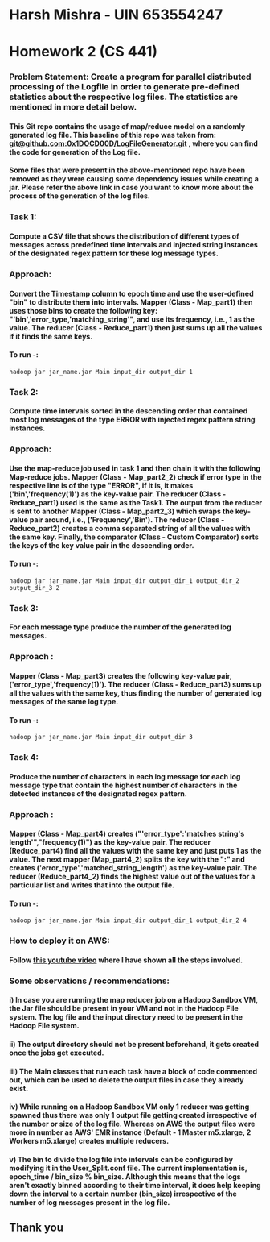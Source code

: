 # Harsh Mishra - UIN 653554247

# Homework 2 (CS 441)

### Problem Statement: Create a program for parallel distributed processing of the Logfile in order to generate pre-defined statistics about the respective log files. The statistics are mentioned in more detail below.

#### This Git repo contains the usage of map/reduce model on a randomly generated log file. This baseline of this repo was taken from: [git@github.com:0x1DOCD00D/LogFileGenerator.git](https://github.com/google-research/torchsde) , where you can find the code for generation of the Log file. 
#### Some files that were present in the above-mentioned repo have been removed as they were causing some dependency issues while creating a jar. Please refer the above link in case you want to know more about the process of the generation of the log files.

### Task 1:
#### Compute a CSV file that shows the distribution of different types of messages across predefined time intervals and injected string instances of the designated regex pattern for these log message types.

### Approach:
#### Convert the Timestamp column to epoch time and use the user-defined "bin" to distribute them into intervals. Mapper (Class - Map_part1) then uses those bins to create the following key: "'bin','error_type,'matching_string'", and use its frequency, i.e., 1 as the value. The reducer (Class - Reduce_part1) then just sums up all the values if it finds the same keys.

#### To run -:
``` 
hadoop jar jar_name.jar Main input_dir output_dir 1
``` 

### Task 2: 
#### Compute time intervals sorted in the descending order that contained most log messages of the type ERROR with injected regex pattern string instances.

### Approach:
#### Use the map-reduce job used in task 1 and then chain it with the following Map-reduce jobs. Mapper (Class - Map_part2_2) check if error type in the respective line is of the type "ERROR", if it is, it makes ('bin','frequency(1)') as the key-value pair. The reducer (Class - Reduce_part1) used is the same as the Task1. The output from the reducer is sent to another Mapper (Class - Map_part2_3) which swaps the key-value pair around, i.e., ('Frequency','Bin'). The reducer (Class - Reduce_part2) creates a comma separated string of all the values with the same key. Finally, the comparator (Class - Custom Comparator) sorts the keys of the key value pair in the descending order.

#### To run -:
``` 
hadoop jar jar_name.jar Main input_dir output_dir_1 output_dir_2 output_dir_3 2
``` 

### Task 3:
#### For each message type produce the number of the generated log messages.

### Approach :
#### Mapper (Class - Map_part3) creates the following key-value pair, ('error_type','frequency(1)'). The reducer (Class - Reduce_part3) sums up all the values with the same key, thus finding the number of generated log messages of the same log type.


#### To run -:
``` 
hadoop jar jar_name.jar Main input_dir output_dir 3
``` 

### Task 4:
#### Produce the number of characters in each log message for each log message type that contain the highest number of characters in the detected instances of the designated regex pattern.

### Approach :
#### Mapper (Class - Map_part4) creates ("'error_type':'matches string's length'","frequency(1)") as the key-value pair. The reducer (Reduce_part4) find all the values with the same key and just puts 1 as the value. The next mapper (Map_part4_2) splits the key with the ":" and creates ('error_type','matched_string_length') as the key-value pair. The reducer (Reduce_part4_2) finds the highest value out of the values for a particular list and writes that into the output file.


#### To run -:
``` 
hadoop jar jar_name.jar Main input_dir output_dir_1 output_dir_2 4
``` 

### How to deploy it on AWS:
#### Follow [this youtube video](https://youtu.be/isdRPZYHVts) where I have shown all the steps involved.

### Some observations / recommendations:
#### i) In case you are running the map reducer job on a Hadoop Sandbox VM, the Jar file should be present in your VM and not in the Hadoop File system. The log file and the input directory need to be present in the Hadoop File system.
#### ii) The output directory should not be present beforehand, it gets created once the jobs get executed. 
#### iii) The Main classes that run each task have a block of code commented out, which can be used to delete the output files in case they already exist. 
#### iv) While running on a Hadoop Sandbox VM only 1 reducer was getting spawned thus there was only 1 output file getting created irrespective of the number or size of the log file. Whereas on AWS the output files were more in number as AWS' EMR instance (Default - 1 Master m5.xlarge, 2 Workers m5.xlarge) creates multiple reducers.
#### v) The bin to divide the log file into intervals can be configured by modifying it in the User_Split.conf file. The current implementation is, epoch_time / bin_size % bin_size. Although this means that the logs aren't exactly binned according to their time interval, it does help keeping down the interval to a certain number (bin_size) irrespective of the number of log messages present in the log file.

## Thank you
